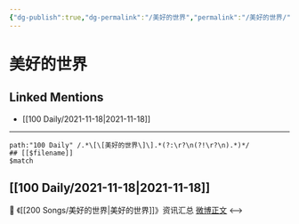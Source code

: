 ```yaml
---
{"dg-publish":true,"dg-permalink":"/美好的世界","permalink":"/美好的世界/","created":"2022-12-23T11:20:41.000+08:00","updated":"2023-02-26T00:50:22.000+08:00"}
---
```


# 美好的世界

## Linked Mentions
- [[100 Daily/2021-11-18\|2021-11-18]]


---

```expander
path:"100 Daily" /.*\[\[美好的世界\]\].*(?:\r?\n(?!\r?\n).*)*/
## [[$filename]]
$match
```
## [[100 Daily/2021-11-18\|2021-11-18]]
💫 《[[200 Songs/美好的世界\|美好的世界]]》资讯汇总 [微博正文](https://m.weibo.cn/6466290670/4704911206383870)
<-->